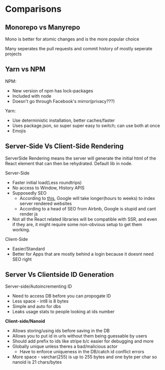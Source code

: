 # Comparisons

## Monorepo vs Manyrepo

Mono is better for atomic changes and is the more popular choice

Many seperates the pull requests and commit history of mostly seperate projects

## Yarn vs NPM

NPM:

- New version of npm has lock-packages
- Included with node
- Doesn't go through Facebook's mirror(privacy???)

Yarn:

- Use deterministic installation, better caches/faster
- Uses package.json, so super super easy to switch; can use both at once
- Emojis 

## Server-Side Vs Client-Side Rendering

ServerSide Rendering means the server will generate the initial html of the React element that can then be rehydrated. Default lib in node.

Server-Side

- Faster initial load(Less roundtrips)
- No access to Window, History APIS
- Supposedly SEO
  - According to [this](https://medium.com/@benjburkholder/javascript-seo-server-side-rendering-vs-client-side-rendering-bc06b8ca2383), Google will take longer(hours to weeks) to index server rendered websites
  - According to a head of SEO from Airbnb, Google is stupid and cant render js
- Not all the React related libraries will be compatible with SSR, and even if they are, it might require some non-obvious setup to get them working.

Client-Side

- Easier/Standard
- Better for Apps that are mostly behind a login because it doesnt need SEO right

## Server Vs Clientside ID Generation

Server-side/Autoincrementing ID

- Need to access DB before you can propogate ID
- Less space - int8 is 8 bytes
- Simple and auto for dbs
- Leaks usage stats to people looking at ids number

**Client-side/Nanoid**

- Allows storing/using ids before saving in the DB
- Allows you to put id in urls without them being guessable by users 
- Should add prefix to ids like stripe b/c easier for debugging and more
- Globally unique unless theres a bad/malicious actor
  - Have to enforce uniqueness in the DB/catch id conflict errors
- More space - varchar(255) is up to 255 bytes and one byte per char so nanoid is 21 chars/bytes